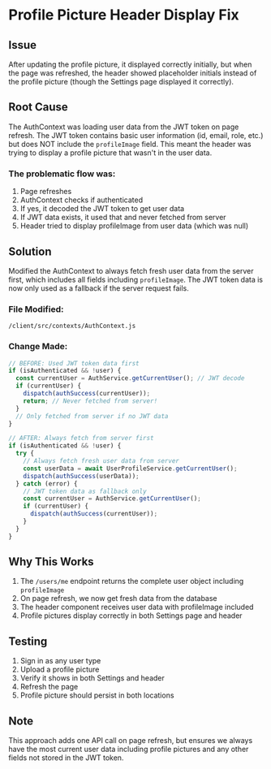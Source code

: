 # Profile Picture Header Display Fix

## Issue
After updating the profile picture, it displayed correctly initially, but when the page was refreshed, the header showed placeholder initials instead of the profile picture (though the Settings page displayed it correctly).

## Root Cause
The AuthContext was loading user data from the JWT token on page refresh. The JWT token contains basic user information (id, email, role, etc.) but does NOT include the `profileImage` field. This meant the header was trying to display a profile picture that wasn't in the user data.

### The problematic flow was:
1. Page refreshes
2. AuthContext checks if authenticated
3. If yes, it decoded the JWT token to get user data
4. If JWT data exists, it used that and never fetched from server
5. Header tried to display profileImage from user data (which was null)

## Solution
Modified the AuthContext to always fetch fresh user data from the server first, which includes all fields including `profileImage`. The JWT token data is now only used as a fallback if the server request fails.

### File Modified:
`/client/src/contexts/AuthContext.js`

### Change Made:
```javascript
// BEFORE: Used JWT token data first
if (isAuthenticated && !user) {
  const currentUser = AuthService.getCurrentUser(); // JWT decode
  if (currentUser) {
    dispatch(authSuccess(currentUser));
    return; // Never fetched from server!
  }
  // Only fetched from server if no JWT data
}

// AFTER: Always fetch from server first
if (isAuthenticated && !user) {
  try {
    // Always fetch fresh user data from server
    const userData = await UserProfileService.getCurrentUser();
    dispatch(authSuccess(userData));
  } catch (error) {
    // JWT token data as fallback only
    const currentUser = AuthService.getCurrentUser();
    if (currentUser) {
      dispatch(authSuccess(currentUser));
    }
  }
}
```

## Why This Works
1. The `/users/me` endpoint returns the complete user object including `profileImage`
2. On page refresh, we now get fresh data from the database
3. The header component receives user data with profileImage included
4. Profile pictures display correctly in both Settings page and header

## Testing
1. Sign in as any user type
2. Upload a profile picture
3. Verify it shows in both Settings and header
4. Refresh the page
5. Profile picture should persist in both locations

## Note
This approach adds one API call on page refresh, but ensures we always have the most current user data including profile pictures and any other fields not stored in the JWT token.